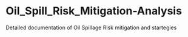 # Oil_Spill_Risk_Mitigation-Analysis
Detailed documentation of Oil Spillage Risk mitigation and startegies 
